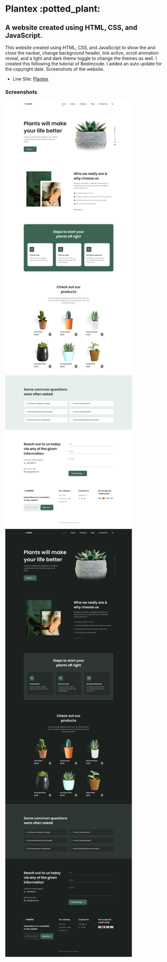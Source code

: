 <h1>Plantex :potted_plant:</h1>

<h2>A website created using HTML, CSS, and JavaScript.</h2>

<p>This website created using HTML, CSS, and JavaScript to show the and close the navbar, change background header, link active, scroll animation reveal, and a light and dark theme toggle to change the themes as well. I created this following the tutorial of Bedimcode. I added an auto update for the copyright date. Screenshots of the website.</p>

- Live Site: [Plantex](https://plantex-tutorial-website.netlify.app/)

### Screenshots

<img src="/screenshots/light.png" width="400">
<img src="/screenshots/dark.png" width="400">
